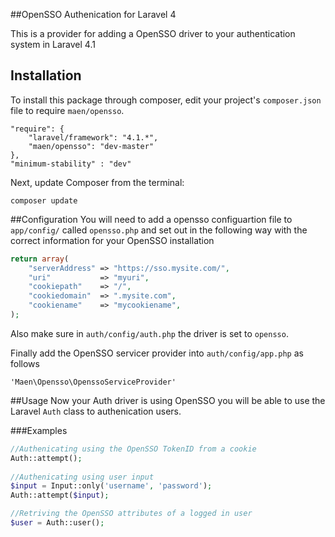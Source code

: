 ##OpenSSO Authenication for Laravel 4

This is a provider for adding a OpenSSO driver to your authentication system in Laravel 4.1

## Installation 

To install this package through composer, edit your project's `composer.json` file to require `maen/opensso`.

	"require": {
		"laravel/framework": "4.1.*",
		"maen/opensso": "dev-master"
	},
	"minimum-stability" : "dev"
	
Next, update Composer from the terminal:

    composer update
    
##Configuration
You will need to add a opensso configuartion file to `app/config/` called `opensso.php` and set out in the following way with the correct information for your OpenSSO installation


```php
return array(
	"serverAddress" => "https://sso.mysite.com/",
	"uri" 			=> "myuri",
	"cookiepath"	=> "/",
	"cookiedomain"	=> ".mysite.com",
	"cookiename"	=> "mycookiename",
);
```
Also make sure in `auth/config/auth.php` the driver is set to `opensso`.

Finally add the OpenSSO servicer provider into `auth/config/app.php` as follows

    'Maen\Opensso\OpenssoServiceProvider'
##Usage
Now your Auth driver is using OpenSSO you will be able to use the Laravel `Auth` class to authenication users.

###Examples

```php
//Authenicating using the OpenSSO TokenID from a cookie
Auth::attempt();
	
//Authenicating using user input
$input = Input::only('username', 'password');
Auth::attempt($input);

//Retriving the OpenSSO attributes of a logged in user
$user = Auth::user();
```
